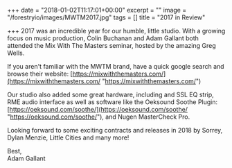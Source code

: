 +++
date = "2018-01-02T11:17:01+00:00"
excerpt = ""
image = "/forestryio/images/MWTM2017.jpg"
tags = []
title = "2017 in Review"

+++
2017 was an incredible year for our humble, little studio.  With a growing focus on music production, Colin Buchanan and Adam Gallant both attended the Mix With The Masters seminar, hosted by the amazing Greg Wells.    
  
If you aren't familiar with the MWTM brand, have a quick google search and browse their website:  [https://mixwiththemasters.com/](https://mixwiththemasters.com/ "https://mixwiththemasters.com/")

Our studio also added some great hardware, including and SSL EQ strip, RME audio interface as well as software like the Oeksound Soothe Plugin:  [https://oeksound.com/soothe/](https://oeksound.com/soothe/ "https://oeksound.com/soothe/"), and Nugen MasterCheck Pro.    
  
Looking forward to some exciting contracts and releases in 2018 by Sorrey, Dylan Menzie, Little Cities and many more!

Best,  
Adam Gallant